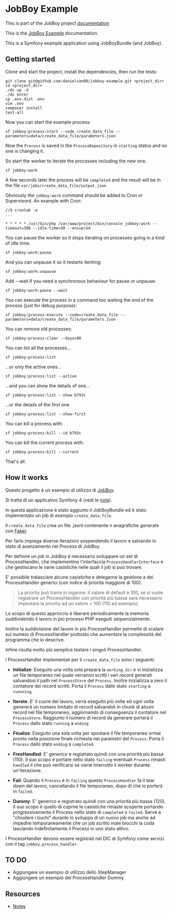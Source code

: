 # JobBoy Example

This is part of the JobBoy project [documentation](../README.md)

This is the [JobBoy Example](https://github.com/danielsan80/jobboy-example) documentation.

This is a Symfony example application using JobBoyBundle (and JobBoy).


## Getting started

Clone and start the project, install the dependencies, then run the tests:

```
git clone git@github.com:danielsan80/jobboy-example.git <project_dir>
cd <project_dir>
./dc up -d
./dc enter
cp .env.dist .env
vim .env
composer install
test-all
```

Now you can start the example process:

```
sf jobboy:process:start --code create_data_file --parameters=data/create_data_file/parameters.json 
```
Now the `Process` is saved in the `ProcessRepository` in `starting` status and no one is changing it.

So start the worker to iterate the processes including the new one.

```
sf jobboy:work
```

A few seconds later the process will be `completed` and the result
will be in the file `var/jobs/create_data_file/output.json`

Obviously the `jobboy:work` command should be added to Cron or Supervisord. An example with Cron:
```
//$ crontab -e
... 

* * * * * /usr/bin/php /var/www/project/bin/console jobboy:work --timeout=300 --idle-time=30 --env=prod
```

You can pause the worker so it stops iterating on processes going in a kind of idle time:
```
sf jobboy:work:pause 
```

And you can unpause it so it restarts iteriting:
```
sf jobboy:work:unpause 
```

Add --wait if you need a synchronous behaviour for pause or unpause: 
```
sf jobboy:work:pause --wait
```

You can execute the process in a command too waiting the end of the process (just for debug purpose):
```
sf jobboy:process:execute --code=create_data_file --parameters=data/create_data_file/parameters.json 
```

You can remove old processes:
```
sf jobboy:process:clear --days=90 
``` 

You can list all the processes...
```
sf jobboy:process:list 
```

...or only the active ones...
```
sf jobboy:process:list --active 
```

...and you can show the details of one... 
```
sf jobboy:process:list --show b793c
```

...or the details of the first one
```
sf jobboy:process:list --show-first
```


You can kill a process with:
```
sf jobboy:process:kill --id b793c
```

You can kill the current process with:

```
sf jobboy:process:kill --current
``` 





That's all.


## How it works

Questo progetto è un esempio di utilizzo di [JobBoy](https://github.com/danielsan80/jobboy).

Si tratta di un applicativo Symfony 4 (vedi le [note](./jobboy-example/notes.md)).

In questa applicazione è stato aggiunto il JobBoyBundle ed è stato implementato un job di esempio `create_data_file`.

Il `create_data_file` crea un file .jsonl contenente n anagrafiche generate con
[Faker](https://github.com/fzaninotto/Faker).

Per farlo impiega diverse iterazioni sospendendo il lavoro e salvando lo stato di avanzamento nel Process di JobBoy.

Per definire un job in JobBoy è necessario sviluppare un set di ProcessHandler, che implementino l'interfaccia
`ProcessHandlerInterface` e che gestiscano le varie casistiche nelle quali il job si può
trovare.

E' possibile tralasciare alcune casistiche e delegarne la gestione a dei ProcessHandler generici 
(con indice di priorità maggiore di 100). 

> La priority può trarre in inganno: il valore di default è 100, se si vuole registrare un ProcessHandler con
priorità più bassa sarà necessario impostare la priority ad un valore > 100 (110 ad esempio).  

Lo scopo di questo approccio è liberare periodicamente la memoria suddividendo il lavoro in più processi PHP eseguiti
sequenzialmente.

Inoltre la suddivisione del lavoro in più ProcessHandler permette di scalare sul numero di ProcessHandler piuttosto che
aumentare la complessità del programma che lo descrive.

Infine risulta molto più semplice testare i singoli ProcessHandler.

I ProcessHandler implementati per il `create_data_file` sono i seguenti:

- **Initialize**: Eseguito una volta sola prepara la `working_dir` e vi inizializza un file temporaneo nel quale
verranno scritti i vari record generati salvandosi il path nel `ProcessStore` del `Process`. Inoltre inizializza a zero
il contatore dei record scritti. Porta il `Process` dallo stato `starting` a `runnning`.
- **Iterate**: E' il cuore del lavoro, verrà eseguito più volte ed ogni volta genererà un numero limitato di record 
salvandoli in chunk di alcuni record nel file temporaneo, aggiornando di conseguenza il contatore nel `ProcessStore`.
Raggiunto il numero di record da generare porterà il `Process` dallo stato `running` a `ending`
- **Finalize**: Eseguito una sola volta per spostare il file temporaneo ormai pronto nella posizione finale
richiesta nei parametri del `Process`. Porta il `Process` dallo stato `ending` a `completed`.
- **FreeHandled**: E' generico e registrato quindi con una priorità più bassa (110). Il suo scopo è portare nello
stato `failing` eventuali `Process` rimasti `handled` il che può verificarsi se viene interrotto il worker
durante un'iterazione.
- **Fail**: Quando il `Process` è in `failing` questo `ProcessHandler` fa il tear down del lavoro, cancellando il file
temporaneo, dopo di ché lo porterà in `failed`.

- **Dummy**: E' generico e registrato quindi con una priorità più bassa (120). Il suo scopo è quello di coprire le
casistiche rimaste scoperte portando progressivamente il Process nello stato di `completed` o `failed`. Serve
a "chiudere i buchi" durante lo sviluppo di un nuovo job ma anche ad impedire temporaneamente che un job scritto
male blocchi la coda lasciando indefinitamente il Process in uno stato attivo.


I ProcessHandler devono essere registrati nel DIC di Symfony come servizi con il tag `jobboy.process_handler`.

## TO DO
- Aggiungere un esempio di utilizzo dello StepManager
- Aggiungere un esempio del ProcessHandler Dummy


## Resources
- [Notes](./jobboy-example/notes.md)
